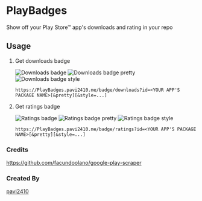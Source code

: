 # PlayBadges
Show off your Play Store™ app's downloads and rating in your repo

## Usage

1. Get downloads badge

    ![Downloads badge][downloads badge] ![Downloads badge pretty][downloads badge pretty] ![Downloads badge style][downloads badge style]

    ```
    https://PlayBadges.pavi2410.me/badge/downloads?id=<YOUR APP'S PACKAGE NAME>[&pretty][&style=...]
    ```

2. Get ratings badge

    ![Ratings badge][ratings badge] ![Ratings badge pretty][ratings badge pretty] ![Ratings badge style][ratings badge style]

    ```
    https://PlayBadges.pavi2410.me/badge/ratings?id=<YOUR APP'S PACKAGE NAME>[&pretty][&style=...]
    ```

### Credits
https://github.com/facundoolano/google-play-scraper

### Created By
[pavi2410](https://github.com/pavi2410)

[downloads badge]: https://PlayBadges.pavi2410.me/badge/downloads?id=appinventor.ai_pavitragolchha.VR
[downloads badge pretty]: https://PlayBadges.pavi2410.me/badge/downloads?id=appinventor.ai_pavitragolchha.VR&pretty
[downloads badge style]: https://PlayBadges.pavi2410.me/badge/downloads?id=appinventor.ai_pavitragolchha.VR&style=for-the-badge

[ratings badge]: https://PlayBadges.pavi2410.me/badge/ratings?id=appinventor.ai_pavitragolchha.VR
[ratings badge pretty]: https://PlayBadges.pavi2410.me/badge/ratings?id=appinventor.ai_pavitragolchha.VR&pretty
[ratings badge style]: https://PlayBadges.pavi2410.me/badge/ratings?id=appinventor.ai_pavitragolchha.VR&style=for-the-badge
